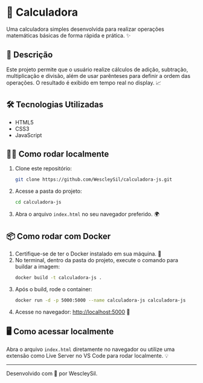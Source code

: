 # 📱 Calculadora

Uma calculadora simples desenvolvida para realizar operações matemáticas básicas de forma rápida e prática. ✨

## 📄 Descrição
Este projeto permite que o usuário realize cálculos de adição, subtração, multiplicação e divisão, além de usar parênteses para definir a ordem das operações. O resultado é exibido em tempo real no display. 📈

## 🛠️ Tecnologias Utilizadas
- HTML5
- CSS3
- JavaScript

## 👨‍💻 Como rodar localmente
1. Clone este repositório:
   ```bash
   git clone https://github.com/WescleySil/calculadora-js.git
   ```
2. Acesse a pasta do projeto:
   ```bash
   cd calculadora-js
   ```
3. Abra o arquivo `index.html` no seu navegador preferido. 🌍

## 📦 Como rodar com Docker
1. Certifique-se de ter o Docker instalado em sua máquina. 🐳
2. No terminal, dentro da pasta do projeto, execute o comando para buildar a imagem:
   ```bash
   docker build -t calculadora-js .
   ```
3. Após o build, rode o container:
   ```bash
   docker run -d -p 5000:5000 --name calculadora-js calculadora-js
   ```
4. Acesse no navegador: [http://localhost:5000](http://localhost:5000) 🎉

## 🖥️ Como acessar localmente
Abra o arquivo `index.html` diretamente no navegador ou utilize uma extensão como Live Server no VS Code para rodar localmente. 💡

---
Desenvolvido com 💖 por WescleySil.
